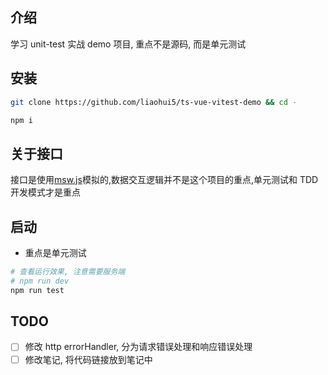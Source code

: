 ## 介绍

学习 unit-test 实战 demo 项目, 重点不是源码, 而是单元测试

## 安装

```sh
git clone https://github.com/liaohui5/ts-vue-vitest-demo && cd -

npm i
```

## 关于接口

接口是使用[msw.js](https://mswjs.io/)模拟的,数据交互逻辑并不是这个项目的重点,单元测试和 TDD 开发模式才是重点

## 启动

- 重点是单元测试

```sh
# 查看运行效果, 注意需要服务端
# npm run dev
npm run test
```

## TODO
- [ ] 修改 http errorHandler, 分为请求错误处理和响应错误处理
- [ ] 修改笔记, 将代码链接放到笔记中
